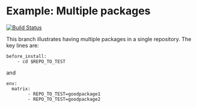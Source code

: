 Example: Multiple packages
==========================
[![Build Status](https://travis-ci.org/csgillespie/travis-examples.png?branch=multiple-packages)](https://travis-ci.org/csgillespie/travis-examples)

This branch illustrates having multiple packages in a single repository. The key lines are:

```
before_install:
    - cd $REPO_TO_TEST
```

and 
```
env:
  matrix:
        - REPO_TO_TEST=goodpackage1
        - REPO_TO_TEST=goodpackage2
```


